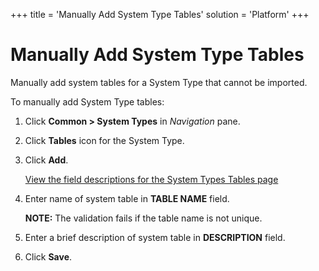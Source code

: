 +++
title = 'Manually Add System Type Tables'
solution = 'Platform'
+++

# Manually Add System Type Tables

Manually add system tables for a System Type that cannot be imported.

To manually add System Type tables:

1.  Click **Common \> System Types** in *Navigation* pane.

2.  Click **Tables** icon for the System Type.

3.  Click **Add**.
    
    [View the field descriptions for the System Types Tables
    page](../Page_Desc/System_Types_Tables_H.htm)

4.  Enter name of system table in **TABLE NAME** field.
    
    <span style="font-weight: bold;">NOTE:</span> The validation fails
    if the table name is not unique.

5.  Enter a brief description of system table in **DESCRIPTION** field.

6.  Click **Save**.
